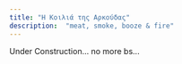 ```yaml
---
title: "Η Κοιλιά της Αρκούδας"
description:  "meat, smoke, booze & fire"
---
```

Under Construction... no more bs...